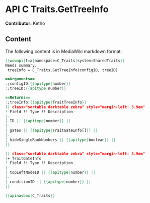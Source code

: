 # API C Traits.GetTreeInfo

**Contributor:** Ketho

## Content

The following content is in MediaWiki markdown format:

```mediawiki
{{wowapi|t=a|namespace=C_Traits|system=SharedTraits}}
Needs summary.
 treeInfo = C_Traits.GetTreeInfo(configID, treeID)

==Arguments==
:;configID:{{apitype|number}}
:;treeID:{{apitype|number}}

==Returns==
:;treeInfo:{{apitype|TraitTreeInfo}}
{| class="sortable darktable zebra" style="margin-left: 3.9em"
! Field !! Type !! Description
|-
| ID || {{apitype|number}} || 
|-
| gates || {{apitype|TraitGateInfo[]}} || 
|-
| hideSingleRankNumbers || {{apitype|boolean}} || 
|}

{| class="sortable darktable zebra" style="margin-left: 3.9em"
|+ TraitGateInfo
! Field !! Type !! Description
|-
| topLeftNodeID || {{apitype|number}} || 
|-
| conditionID || {{apitype|number}} || 
|}

{{apinavbox|C_Traits}}
```